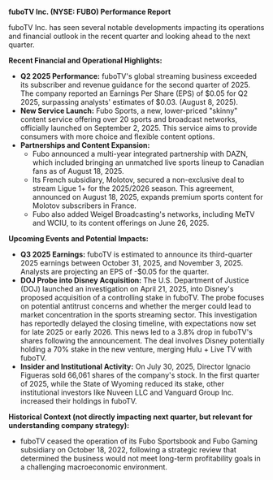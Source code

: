 **fuboTV Inc. (NYSE: FUBO) Performance Report**

fuboTV Inc. has seen several notable developments impacting its operations and financial outlook in the recent quarter and looking ahead to the next quarter.

**Recent Financial and Operational Highlights:**

*   **Q2 2025 Performance:** fuboTV's global streaming business exceeded its subscriber and revenue guidance for the second quarter of 2025. The company reported an Earnings Per Share (EPS) of $0.05 for Q2 2025, surpassing analysts' estimates of $0.03. (August 8, 2025).
*   **New Service Launch:** Fubo Sports, a new, lower-priced "skinny" content service offering over 20 sports and broadcast networks, officially launched on September 2, 2025. This service aims to provide consumers with more choice and flexible content options.
*   **Partnerships and Content Expansion:**
    *   Fubo announced a multi-year integrated partnership with DAZN, which included bringing an unmatched live sports lineup to Canadian fans as of August 18, 2025.
    *   Its French subsidiary, Molotov, secured a non-exclusive deal to stream Ligue 1+ for the 2025/2026 season. This agreement, announced on August 18, 2025, expands premium sports content for Molotov subscribers in France.
    *   Fubo also added Weigel Broadcasting's networks, including MeTV and WCIU, to its content offerings on June 26, 2025.

**Upcoming Events and Potential Impacts:**

*   **Q3 2025 Earnings:** fuboTV is estimated to announce its third-quarter 2025 earnings between October 31, 2025, and November 3, 2025. Analysts are projecting an EPS of -$0.05 for the quarter.
*   **DOJ Probe into Disney Acquisition:** The U.S. Department of Justice (DOJ) launched an investigation on April 21, 2025, into Disney's proposed acquisition of a controlling stake in fuboTV. The probe focuses on potential antitrust concerns and whether the merger could lead to market concentration in the sports streaming sector. This investigation has reportedly delayed the closing timeline, with expectations now set for late 2025 or early 2026. This news led to a 3.8% drop in fuboTV's shares following the announcement. The deal involves Disney potentially holding a 70% stake in the new venture, merging Hulu + Live TV with fuboTV.
*   **Insider and Institutional Activity:** On July 30, 2025, Director Ignacio Figueras sold 66,061 shares of the company's stock. In the first quarter of 2025, while the State of Wyoming reduced its stake, other institutional investors like Nuveen LLC and Vanguard Group Inc. increased their holdings in fuboTV.

**Historical Context (not directly impacting next quarter, but relevant for understanding company strategy):**

*   fuboTV ceased the operation of its Fubo Sportsbook and Fubo Gaming subsidiary on October 18, 2022, following a strategic review that determined the business would not meet long-term profitability goals in a challenging macroeconomic environment.